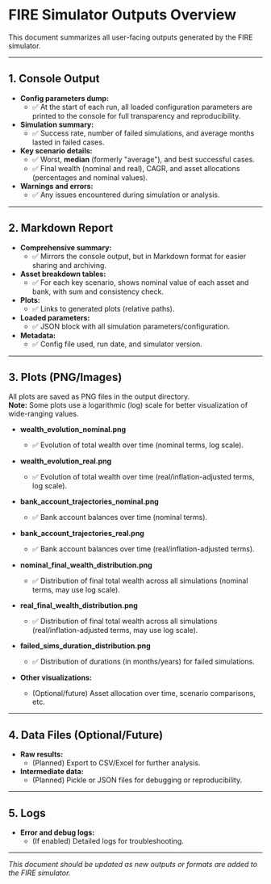 # FIRE Simulator Outputs Overview

This document summarizes all user-facing outputs generated by the FIRE simulator.

---

## 1. Console Output

- **Config parameters dump:**
  - ✅ At the start of each run, all loaded configuration parameters are printed to the console for
    full transparency and reproducibility.
- **Simulation summary:**
  - ✅ Success rate, number of failed simulations, and average months lasted in failed cases.
- **Key scenario details:**
  - ✅ Worst, **median** (formerly "average"), and best successful cases.
  - ✅ Final wealth (nominal and real), CAGR, and asset allocations (percentages and nominal
    values).
- **Warnings and errors:**
  - ✅ Any issues encountered during simulation or analysis.

---

## 2. Markdown Report

- **Comprehensive summary:**
  - ✅ Mirrors the console output, but in Markdown format for easier sharing and archiving.
- **Asset breakdown tables:**
  - ✅ For each key scenario, shows nominal value of each asset and bank, with sum and consistency
    check.
- **Plots:**
  - ✅ Links to generated plots (relative paths).
- **Loaded parameters:**
  - ✅ JSON block with all simulation parameters/configuration.
- **Metadata:**
  - ✅ Config file used, run date, and simulator version.

---

## 3. Plots (PNG/Images)

All plots are saved as PNG files in the output directory.  
**Note:** Some plots use a logarithmic (log) scale for better visualization of wide-ranging values.

- **wealth_evolution_nominal.png**

  - ✅ Evolution of total wealth over time (nominal terms, log scale).

- **wealth_evolution_real.png**

  - ✅ Evolution of total wealth over time (real/inflation-adjusted terms, log scale).

- **bank_account_trajectories_nominal.png**

  - ✅ Bank account balances over time (nominal terms).

- **bank_account_trajectories_real.png**

  - ✅ Bank account balances over time (real/inflation-adjusted terms).

- **nominal_final_wealth_distribution.png**

  - ✅ Distribution of final total wealth across all simulations (nominal terms, may use log scale).

- **real_final_wealth_distribution.png**

  - ✅ Distribution of final total wealth across all simulations (real/inflation-adjusted terms, may
    use log scale).

- **failed_sims_duration_distribution.png**

  - ✅ Distribution of durations (in months/years) for failed simulations.

- **Other visualizations:**
  - (Optional/future) Asset allocation over time, scenario comparisons, etc.

---

## 4. Data Files (Optional/Future)

- **Raw results:**
  - (Planned) Export to CSV/Excel for further analysis.
- **Intermediate data:**
  - (Planned) Pickle or JSON files for debugging or reproducibility.

---

## 5. Logs

- **Error and debug logs:**
  - (If enabled) Detailed logs for troubleshooting.

---

_This document should be updated as new outputs or formats are added to the FIRE simulator._
